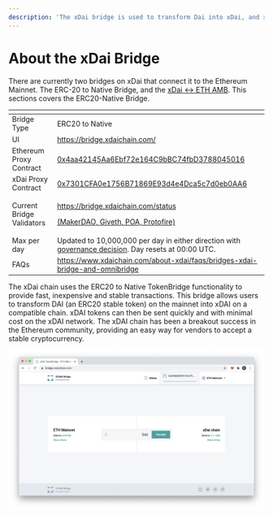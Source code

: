 ```yaml
---
description: 'The xDai bridge is used to transform Dai into xDai, and xDai back to Dai'
---
```


# About the xDai Bridge

There are currently two bridges on xDai that connect it to the Ethereum Mainnet. The ERC-20 to Native Bridge, and the [xDai &lt;-&gt; ETH AMB](../eth-xdai-amb-bridge/about-the-eth-xdai-amb/). This sections covers the ERC20-Native Bridge.

<table>
  <thead>
    <tr>
      <th style="text-align:left"></th>
      <th style="text-align:left"></th>
    </tr>
  </thead>
  <tbody>
    <tr>
      <td style="text-align:left">Bridge Type</td>
      <td style="text-align:left">ERC20 to Native</td>
    </tr>
    <tr>
      <td style="text-align:left">UI</td>
      <td style="text-align:left"><a href="https://bridge.xdaichain.com/">https://bridge.xdaichain.com/</a>
      </td>
    </tr>
    <tr>
      <td style="text-align:left">Ethereum Proxy Contract</td>
      <td style="text-align:left"><a href="https://etherscan.io/address/0x4aa42145Aa6Ebf72e164C9bBC74fbD3788045016#readProxyContract">0x4aa42145Aa6Ebf72e164C9bBC74fbD3788045016</a>
      </td>
    </tr>
    <tr>
      <td style="text-align:left">xDai Proxy Contract</td>
      <td style="text-align:left"><a href="https://blockscout.com/poa/xdai/address/0x7301CFA0e1756B71869E93d4e4Dca5c7d0eb0AA6/read-proxy">0x7301CFA0e1756B71869E93d4e4Dca5c7d0eb0AA6</a>
      </td>
    </tr>
    <tr>
      <td style="text-align:left">Current Bridge Validators</td>
      <td style="text-align:left">
        <p><a href="https://bridge.xdaichain.com/status">https://bridge.xdaichain.com/status</a> 
        </p>
        <p><a href="https://blockscout.com/poa/xdai/address/0x7301CFA0e1756B71869E93d4e4Dca5c7d0eb0AA6/read_proxy">(MakerDAO, Giveth, POA, Protofire)</a>
        </p>
      </td>
    </tr>
    <tr>
      <td style="text-align:left">Max per day</td>
      <td style="text-align:left">Updated to 10,000,000 per day in either direction with <a href="https://forum.poa.network/t/increase-daily-limit-for-xdai-withdrawals-from-the-xdai-to-the-mainnet/3823">governance decision</a>.
        Day resets at 00:00 UTC.</td>
    </tr>
    <tr>
      <td style="text-align:left">FAQs</td>
      <td style="text-align:left"><a href="https://www.xdaichain.com/about-xdai/faqs/bridges-xdai-bridge-and-omnibridge">https://www.xdaichain.com/about-xdai/faqs/bridges-xdai-bridge-and-omnibridge</a>
      </td>
    </tr>
  </tbody>
</table>

The xDai chain uses the ERC20 to Native TokenBridge functionality to provide fast, inexpensive and stable transactions. This bridge allows users to transform DAI \(an ERC20 stable token\) on the mainnet into xDAI on a compatible chain. xDAI tokens can then be sent quickly and with minimal cost on the xDAI network. The xDAI chain has been a breakout success in the Ethereum community, providing an easy way for vendors to accept a stable cryptocurrency.

![](../.gitbook/assets/bridge1.jpg)

